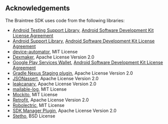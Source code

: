 Acknowledgements
----------------

The Braintree SDK uses code from the following libraries:

 * [Android Testing Support Library](https://google.github.io/android-testing-support-library/), [Android Software Development Kit License Agreement](http://developer.android.com/sdk/terms.html)
 * [Android Support Library](http://developer.android.com/tools/support-library/index.html), [Android Software Development Kit License Agreement](http://developer.android.com/sdk/terms.html)
 * [device-automator](https://github.com/lkorth/device-automator), MIT License
 * [Dexmaker](https://github.com/crittercism/dexmaker), Apache License Version 2.0
 * [Google Play Services Wallet](https://developers.google.com/android/guides/overview), [Android Software Development Kit License Agreement](http://developer.android.com/sdk/terms.html)
 * [Gradle Nexus Staging plugin](https://github.com/Codearte/gradle-nexus-staging-plugin), Apache License Version 2.0
 * [JSONassert](https://github.com/skyscreamer/JSONassert), Apache License Version 2.0
 * [leakcanary](https://github.com/square/leakcanary), Apache License Version 2.0
 * [mailable-log](https://github.com/lkorth/mailable-log), MIT License
 * [Mockito](https://github.com/mockito/mockito), MIT License
 * [Retrofit](https://github.com/square/retrofit), Apache License Version 2.0
 * [Robolectric](https://github.com/robolectric/robolectric), MIT License
 * [SDK Manager Plugin](https://github.com/JakeWharton/sdk-manager-plugin), Apache License Version 2.0
 * [Stetho](https://github.com/facebook/stetho), BSD License
